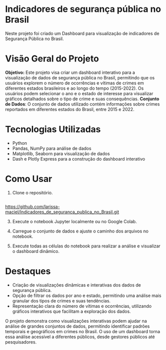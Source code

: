 # Indicadores de segurança pública no Brasil
Neste projeto foi criado um Dashboard para visualização de indicadores de Segurança Pública no Brasil.

# Visão Geral do Projeto
**Objetivo:** Este projeto visa criar um dashboard interativo para a visualização de dados de segurança pública no Brasil, permitindo que os usuários explorem o número de ocorrências e vítimas de crimes em diferentes estados brasileiros e ao longo do tempo (2015-2022). Os usuários podem selecionar o ano e o estado de interesse para visualizar gráficos detalhados sobre o tipo de crime e suas consequências.
**Conjunto de Dados**: O conjunto de dados utilizado contém informações sobre crimes reportados em diferentes estados do Brasil, entre 2015 e 2022.

# Tecnologias Utilizadas
- Python
- Pandas, NumPy para análise de dados
- Matplotlib, Seaborn para visualização de dados
- Dash e Plotly Express para a construção do dashboard interativo

# Como Usar
1. Clone o repositório.
   ```bash
  https://github.com/larissa-maciel/Indicadores_de_seguranca_publica_no_Brasil.git

3. Execute o notebook Jupyter localmente ou no Google Colab.

4. Carregue o conjunto de dados e ajuste o caminho dos arquivos no notebook.

5. Execute todas as células do notebook para realizar a análise e visualizar o dashboard dinâmico.

# Destaques
- Criação de visualizações dinâmicas e interativas dos dados de segurança pública.
- Opção de filtrar os dados por ano e estado, permitindo uma análise mais granular dos tipos de crimes e suas tendências.
- Representação clara do número de vítimas e ocorrências, utilizando gráficos interativos que facilitam a exploração dos dados.

O projeto demonstra como visualizações interativas podem ajudar na análise de grandes conjuntos de dados, permitindo identificar padrões temporais e geográficos em crimes no Brasil. O uso de um dashboard torna essa análise acessível a diferentes públicos, desde gestores públicos até pesquisadores.

